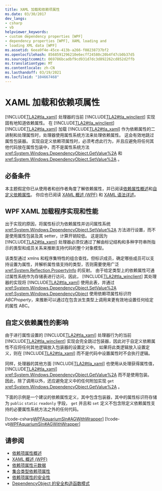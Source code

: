 ```yaml
---
title: XAML 加载和依赖项属性
ms.date: 03/30/2017
dev_langs:
- csharp
- vb
helpviewer_keywords:
- custom dependency properties [WPF]
- dependency properties [WPF], XAML loading and
- loading XML data [WPF]
ms.assetid: 6eea9f4e-45ce-413b-a266-f08238737bf2
ms.openlocfilehash: 8568591296210e6ecff24580c20b4f47cb0b37d5
ms.sourcegitcommit: 069786bcadbf9cd931d7dc3d892262cd852d2ffb
ms.translationtype: MT
ms.contentlocale: zh-CN
ms.lasthandoff: 03/19/2021
ms.locfileid: "104667468"
---
```

# <a name="xaml-loading-and-dependency-properties"></a>XAML 加载和依赖项属性
[!INCLUDE[TLA2#tla_xaml](../../../includes/tla2sharptla-xaml-md.md)] 处理器的当前 [!INCLUDE[TLA2#tla_winclient](../../../includes/tla2sharptla-winclient-md.md)] 实现固有地知道依赖属性。 在 [!INCLUDE[TLA2#tla_winclient](../../../includes/tla2sharptla-winclient-md.md)] [!INCLUDE[TLA2#tla_xaml](../../../includes/tla2sharptla-xaml-md.md)] 加载 [!INCLUDE[TLA2#tla_xaml](../../../includes/tla2sharptla-xaml-md.md)] 作为依赖属性的二进制和处理属性时，处理器使用属性系统方法来处理依赖属性。 这会有效地跳过属性包装器。 实现自定义依赖项属性时，必须考虑此行为，并且应避免将任何其他代码放在属性包装中，而不是属性系统方法 <xref:System.Windows.DependencyObject.GetValue%2A> 和 <xref:System.Windows.DependencyObject.SetValue%2A> 。  

<a name="prerequisites"></a>
## <a name="prerequisites"></a>必备条件  
 本主题假定你已从使用者和创作者角度了解依赖属性，并已阅读[依赖属性概述](dependency-properties-overview.md)和[自定义依赖属性](custom-dependency-properties.md)。 你应也已阅读 [XAML 概述 (WPF)](/dotnet/desktop-wpf/fundamentals/xaml) 和 [XAML 语法详述](xaml-syntax-in-detail.md)。  
  
<a name="implementation"></a>
## <a name="the-wpf-xaml-loader-implementation-and-performance"></a>WPF XAML 加载程序实现和性能  
 出于实现的原因，将属性标识为依赖属性并访问属性系统 <xref:System.Windows.DependencyObject.SetValue%2A> 方法进行设置，而不是使用属性包装及其 setter，计算开销较低。 这是因为 [!INCLUDE[TLA2#tla_xaml](../../../includes/tla2sharptla-xaml-md.md)] 处理器必须仅通过了解由标记结构和多种字符串所指示的类型和成员关系来推断支持代码的整个对象模型。  
  
 该类型通过 xmlns 和程序集特性的组合查找，但标识成员，确定哪些成员可以支持设置为属性，并解析属性值支持的类型，否则需要使用广泛 <xref:System.Reflection.PropertyInfo> 的反射。 由于给定类型上的依赖属性可通过属性系统作为存储表进行访问，因此， [!INCLUDE[TLA2#tla_winclient](../../../includes/tla2sharptla-winclient-md.md)] 其处理器的实现将 [!INCLUDE[TLA2#tla_xaml](../../../includes/tla2sharptla-xaml-md.md)] 使用此表，并通过 <xref:System.Windows.DependencyObject.SetValue%2A> <xref:System.Windows.DependencyObject> 使用依赖项属性标识符 *ABCProperty*，来推断可以通过在包含派生类型上调用来更有效地设置任何给定的属性 ABC。  
  
<a name="implications"></a>
## <a name="implications-for-custom-dependency-properties"></a>自定义依赖属性的影响  
 由于进行属性设置的 [!INCLUDE[TLA2#tla_xaml](../../../includes/tla2sharptla-xaml-md.md)] 处理器行为的当前 [!INCLUDE[TLA2#tla_winclient](../../../includes/tla2sharptla-winclient-md.md)] 实现会完全跳过包装器，因此对于自定义依赖属性不应将任何其他逻辑放入包装器的设置定义中。 如果将此类逻辑放入设置定义，则在 [!INCLUDE[TLA2#tla_xaml](../../../includes/tla2sharptla-xaml-md.md)] 而不是代码中设置属性时不会执行逻辑。  
  
 同样，处理器的其他方面 [!INCLUDE[TLA2#tla_xaml](../../../includes/tla2sharptla-xaml-md.md)] 也使用从处理获得属性值， [!INCLUDE[TLA2#tla_xaml](../../../includes/tla2sharptla-xaml-md.md)] <xref:System.Windows.DependencyObject.GetValue%2A> 而不是使用包装。 因此，除了调用以外，还应避免定义中的任何附加实现 `get` <xref:System.Windows.DependencyObject.GetValue%2A> 。  
  
 下面的示例是一个建议的依赖属性定义，其中包含包装器，其中的属性标识符存储为 `public` `static` `readonly` 字段， `get` 并且和 `set` 定义不包含除定义依赖属性支持的必要属性系统方法之外的任何代码。  
  
 [!code-csharp[WPFAquariumSln#AGWithWrapper](~/samples/snippets/csharp/VS_Snippets_Wpf/WPFAquariumSln/CSharp/WPFAquariumObjects/Class1.cs#agwithwrapper)]
 [!code-vb[WPFAquariumSln#AGWithWrapper](~/samples/snippets/visualbasic/VS_Snippets_Wpf/WPFAquariumSln/visualbasic/wpfaquariumobjects/class1.vb#agwithwrapper)]  
  
## <a name="see-also"></a>请参阅

- [依赖项属性概述](dependency-properties-overview.md)
- [XAML 概述 (WPF)](/dotnet/desktop-wpf/fundamentals/xaml)
- [依赖项属性元数据](dependency-property-metadata.md)
- [集合类型依赖项属性](collection-type-dependency-properties.md)
- [依赖项属性的安全性](dependency-property-security.md)
- [DependencyObject 的安全构造函数模式](safe-constructor-patterns-for-dependencyobjects.md)
